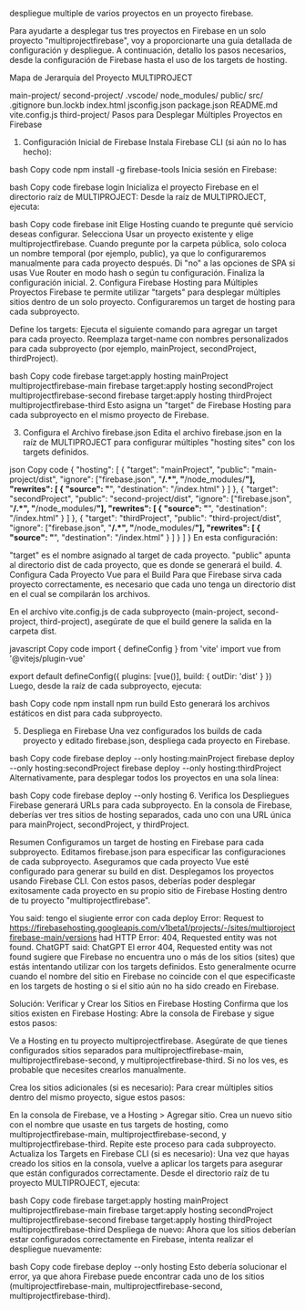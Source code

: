 despliegue multiple de varios proyectos en un proyecto firebase.


Para ayudarte a desplegar tus tres proyectos en Firebase en un solo proyecto "multiprojectfirebase", voy a proporcionarte una guía detallada de configuración y despliegue. A continuación, detallo los pasos necesarios, desde la configuración de Firebase hasta el uso de los targets de hosting.

Mapa de Jerarquía del Proyecto
MULTIPROJECT

main-project/
second-project/
.vscode/
node_modules/
public/
src/
.gitignore
bun.lockb
index.html
jsconfig.json
package.json
README.md
vite.config.js
third-project/
Pasos para Desplegar Múltiples Proyectos en Firebase
1. Configuración Inicial de Firebase
Instala Firebase CLI (si aún no lo has hecho):

bash
Copy code
npm install -g firebase-tools
Inicia sesión en Firebase:

bash
Copy code
firebase login
Inicializa el proyecto Firebase en el directorio raíz de MULTIPROJECT: Desde la raíz de MULTIPROJECT, ejecuta:

bash
Copy code
firebase init
Elige Hosting cuando te pregunte qué servicio deseas configurar.
Selecciona Usar un proyecto existente y elige multiprojectfirebase.
Cuando pregunte por la carpeta pública, solo coloca un nombre temporal (por ejemplo, public), ya que lo configuraremos manualmente para cada proyecto después.
Di "no" a las opciones de SPA si usas Vue Router en modo hash o según tu configuración.
Finaliza la configuración inicial.
2. Configura Firebase Hosting para Múltiples Proyectos
Firebase te permite utilizar "targets" para desplegar múltiples sitios dentro de un solo proyecto. Configuraremos un target de hosting para cada subproyecto.

Define los targets: Ejecuta el siguiente comando para agregar un target para cada proyecto. Reemplaza target-name con nombres personalizados para cada subproyecto (por ejemplo, mainProject, secondProject, thirdProject).

bash
Copy code
firebase target:apply hosting mainProject multiprojectfirebase-main
firebase target:apply hosting secondProject multiprojectfirebase-second
firebase target:apply hosting thirdProject multiprojectfirebase-third
Esto asigna un "target" de Firebase Hosting para cada subproyecto en el mismo proyecto de Firebase.

3. Configura el Archivo firebase.json
Edita el archivo firebase.json en la raíz de MULTIPROJECT para configurar múltiples "hosting sites" con los targets definidos.

json
Copy code
{
  "hosting": [
    {
      "target": "mainProject",
      "public": "main-project/dist",
      "ignore": ["firebase.json", "**/.*", "**/node_modules/**"],
      "rewrites": [
        {
          "source": "**",
          "destination": "/index.html"
        }
      ]
    },
    {
      "target": "secondProject",
      "public": "second-project/dist",
      "ignore": ["firebase.json", "**/.*", "**/node_modules/**"],
      "rewrites": [
        {
          "source": "**",
          "destination": "/index.html"
        }
      ]
    },
    {
      "target": "thirdProject",
      "public": "third-project/dist",
      "ignore": ["firebase.json", "**/.*", "**/node_modules/**"],
      "rewrites": [
        {
          "source": "**",
          "destination": "/index.html"
        }
      ]
    }
  ]
}
En esta configuración:

"target" es el nombre asignado al target de cada proyecto.
"public" apunta al directorio dist de cada proyecto, que es donde se generará el build.
4. Configura Cada Proyecto Vue para el Build
Para que Firebase sirva cada proyecto correctamente, es necesario que cada uno tenga un directorio dist en el cual se compilarán los archivos.

En el archivo vite.config.js de cada subproyecto (main-project, second-project, third-project), asegúrate de que el build genere la salida en la carpeta dist.

javascript
Copy code
import { defineConfig } from 'vite'
import vue from '@vitejs/plugin-vue'

export default defineConfig({
  plugins: [vue()],
  build: {
    outDir: 'dist'
  }
})
Luego, desde la raíz de cada subproyecto, ejecuta:

bash
Copy code
npm install
npm run build
Esto generará los archivos estáticos en dist para cada subproyecto.

5. Despliega en Firebase
Una vez configurados los builds de cada proyecto y editado firebase.json, despliega cada proyecto en Firebase.

bash
Copy code
firebase deploy --only hosting:mainProject
firebase deploy --only hosting:secondProject
firebase deploy --only hosting:thirdProject
Alternativamente, para desplegar todos los proyectos en una sola línea:

bash
Copy code
firebase deploy --only hosting
6. Verifica los Despliegues
Firebase generará URLs para cada subproyecto. En la consola de Firebase, deberías ver tres sitios de hosting separados, cada uno con una URL única para mainProject, secondProject, y thirdProject.

Resumen
Configuramos un target de hosting en Firebase para cada subproyecto.
Editamos firebase.json para especificar las configuraciones de cada subproyecto.
Aseguramos que cada proyecto Vue esté configurado para generar su build en dist.
Desplegamos los proyectos usando Firebase CLI.
Con estos pasos, deberías poder desplegar exitosamente cada proyecto en su propio sitio de Firebase Hosting dentro de tu proyecto "multiprojectfirebase".




You said:
tengo el siugiente error con cada deploy Error: Request to https://firebasehosting.googleapis.com/v1beta1/projects/-/sites/multiprojectfirebase-main/versions had HTTP Error: 404, Requested entity was not found.
ChatGPT said:
ChatGPT
El error 404, Requested entity was not found sugiere que Firebase no encuentra uno o más de los sitios (sites) que estás intentando utilizar con los targets definidos. Esto generalmente ocurre cuando el nombre del sitio en Firebase no coincide con el que especificaste en los targets de hosting o si el sitio aún no ha sido creado en Firebase.

Solución: Verificar y Crear los Sitios en Firebase Hosting
Confirma que los sitios existen en Firebase Hosting: Abre la consola de Firebase y sigue estos pasos:

Ve a Hosting en tu proyecto multiprojectfirebase.
Asegúrate de que tienes configurados sitios separados para multiprojectfirebase-main, multiprojectfirebase-second, y multiprojectfirebase-third.
Si no los ves, es probable que necesites crearlos manualmente.

Crea los sitios adicionales (si es necesario): Para crear múltiples sitios dentro del mismo proyecto, sigue estos pasos:

En la consola de Firebase, ve a Hosting > Agregar sitio.
Crea un nuevo sitio con el nombre que usaste en tus targets de hosting, como multiprojectfirebase-main, multiprojectfirebase-second, y multiprojectfirebase-third.
Repite este proceso para cada subproyecto.
Actualiza los Targets en Firebase CLI (si es necesario): Una vez que hayas creado los sitios en la consola, vuelve a aplicar los targets para asegurar que están configurados correctamente. Desde el directorio raíz de tu proyecto MULTIPROJECT, ejecuta:

bash
Copy code
firebase target:apply hosting mainProject multiprojectfirebase-main
firebase target:apply hosting secondProject multiprojectfirebase-second
firebase target:apply hosting thirdProject multiprojectfirebase-third
Despliega de nuevo: Ahora que los sitios deberían estar configurados correctamente en Firebase, intenta realizar el despliegue nuevamente:

bash
Copy code
firebase deploy --only hosting
Esto debería solucionar el error, ya que ahora Firebase puede encontrar cada uno de los sitios (multiprojectfirebase-main, multiprojectfirebase-second, multiprojectfirebase-third).